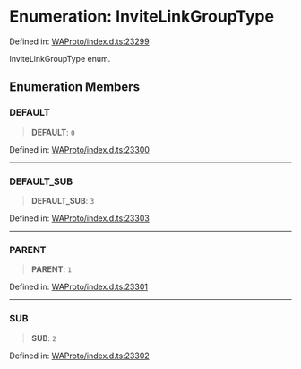 # Enumeration: InviteLinkGroupType

Defined in: [WAProto/index.d.ts:23299](https://github.com/Fokusdotid/bail/blob/fcd0cec6f26de1fb545eb2e03fa5c63fbad99d3d/WAProto/index.d.ts#L23299)

InviteLinkGroupType enum.

## Enumeration Members

### DEFAULT

> **DEFAULT**: `0`

Defined in: [WAProto/index.d.ts:23300](https://github.com/Fokusdotid/bail/blob/fcd0cec6f26de1fb545eb2e03fa5c63fbad99d3d/WAProto/index.d.ts#L23300)

***

### DEFAULT\_SUB

> **DEFAULT\_SUB**: `3`

Defined in: [WAProto/index.d.ts:23303](https://github.com/Fokusdotid/bail/blob/fcd0cec6f26de1fb545eb2e03fa5c63fbad99d3d/WAProto/index.d.ts#L23303)

***

### PARENT

> **PARENT**: `1`

Defined in: [WAProto/index.d.ts:23301](https://github.com/Fokusdotid/bail/blob/fcd0cec6f26de1fb545eb2e03fa5c63fbad99d3d/WAProto/index.d.ts#L23301)

***

### SUB

> **SUB**: `2`

Defined in: [WAProto/index.d.ts:23302](https://github.com/Fokusdotid/bail/blob/fcd0cec6f26de1fb545eb2e03fa5c63fbad99d3d/WAProto/index.d.ts#L23302)
